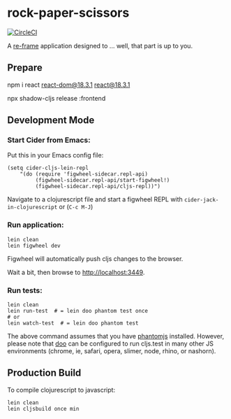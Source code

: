# rock-paper-scissors

[![CircleCI](https://circleci.com/gh/lagenorhynque/rock-paper-scissors.svg?style=svg)](https://circleci.com/gh/lagenorhynque/rock-paper-scissors)

A [re-frame](https://github.com/Day8/re-frame) application designed to ... well, that part is up to you.

## Prepare

npm i react react-dom@18.3.1 react@18.3.1

npx shadow-cljs release :frontend

## Development Mode

### Start Cider from Emacs:

Put this in your Emacs config file:

```
(setq cider-cljs-lein-repl
	"(do (require 'figwheel-sidecar.repl-api)
         (figwheel-sidecar.repl-api/start-figwheel!)
         (figwheel-sidecar.repl-api/cljs-repl))")
```

Navigate to a clojurescript file and start a figwheel REPL with `cider-jack-in-clojurescript` or (`C-c M-J`)

### Run application:

```
lein clean
lein figwheel dev
```

Figwheel will automatically push cljs changes to the browser.

Wait a bit, then browse to [http://localhost:3449](http://localhost:3449).

### Run tests:

```
lein clean
lein run-test  # = lein doo phantom test once
# or
lein watch-test  # = lein doo phantom test
```

The above command assumes that you have [phantomjs](https://www.npmjs.com/package/phantomjs) installed. However, please note that [doo](https://github.com/bensu/doo) can be configured to run cljs.test in many other JS environments (chrome, ie, safari, opera, slimer, node, rhino, or nashorn).

## Production Build


To compile clojurescript to javascript:

```
lein clean
lein cljsbuild once min
```
